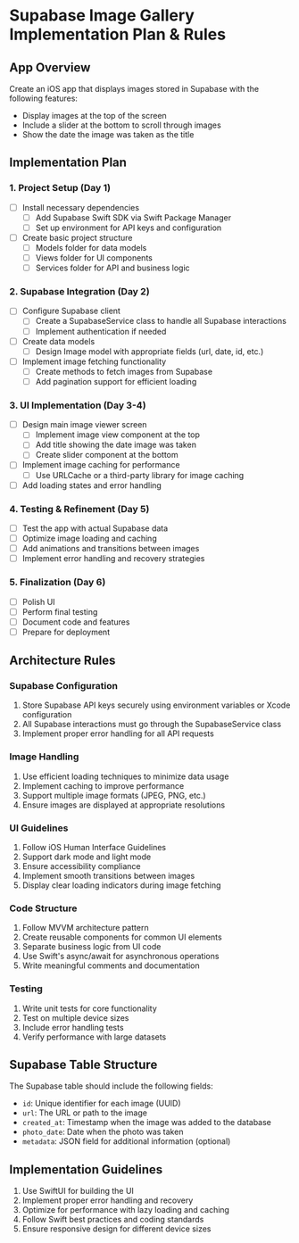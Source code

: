 # Supabase Image Gallery Implementation Plan & Rules

## App Overview
Create an iOS app that displays images stored in Supabase with the following features:
- Display images at the top of the screen
- Include a slider at the bottom to scroll through images
- Show the date the image was taken as the title

## Implementation Plan

### 1. Project Setup (Day 1)
- [ ] Install necessary dependencies
  - [ ] Add Supabase Swift SDK via Swift Package Manager
  - [ ] Set up environment for API keys and configuration
- [ ] Create basic project structure
  - [ ] Models folder for data models
  - [ ] Views folder for UI components
  - [ ] Services folder for API and business logic

### 2. Supabase Integration (Day 2)
- [ ] Configure Supabase client
  - [ ] Create a SupabaseService class to handle all Supabase interactions
  - [ ] Implement authentication if needed
- [ ] Create data models
  - [ ] Design Image model with appropriate fields (url, date, id, etc.)
- [ ] Implement image fetching functionality
  - [ ] Create methods to fetch images from Supabase
  - [ ] Add pagination support for efficient loading

### 3. UI Implementation (Day 3-4)
- [ ] Design main image viewer screen
  - [ ] Implement image view component at the top
  - [ ] Add title showing the date image was taken
  - [ ] Create slider component at the bottom
- [ ] Implement image caching for performance
  - [ ] Use URLCache or a third-party library for image caching
- [ ] Add loading states and error handling

### 4. Testing & Refinement (Day 5)
- [ ] Test the app with actual Supabase data
- [ ] Optimize image loading and caching
- [ ] Add animations and transitions between images
- [ ] Implement error handling and recovery strategies

### 5. Finalization (Day 6)
- [ ] Polish UI
- [ ] Perform final testing
- [ ] Document code and features
- [ ] Prepare for deployment

## Architecture Rules

### Supabase Configuration
1. Store Supabase API keys securely using environment variables or Xcode configuration
2. All Supabase interactions must go through the SupabaseService class
3. Implement proper error handling for all API requests

### Image Handling
1. Use efficient loading techniques to minimize data usage
2. Implement caching to improve performance
3. Support multiple image formats (JPEG, PNG, etc.)
4. Ensure images are displayed at appropriate resolutions

### UI Guidelines
1. Follow iOS Human Interface Guidelines
2. Support dark mode and light mode
3. Ensure accessibility compliance
4. Implement smooth transitions between images
5. Display clear loading indicators during image fetching

### Code Structure
1. Follow MVVM architecture pattern
2. Create reusable components for common UI elements
3. Separate business logic from UI code
4. Use Swift's async/await for asynchronous operations
5. Write meaningful comments and documentation

### Testing
1. Write unit tests for core functionality
2. Test on multiple device sizes
3. Include error handling tests
4. Verify performance with large datasets

## Supabase Table Structure

The Supabase table should include the following fields:
- `id`: Unique identifier for each image (UUID)
- `url`: The URL or path to the image
- `created_at`: Timestamp when the image was added to the database
- `photo_date`: Date when the photo was taken
- `metadata`: JSON field for additional information (optional)

## Implementation Guidelines

1. Use SwiftUI for building the UI
2. Implement proper error handling and recovery
3. Optimize for performance with lazy loading and caching
4. Follow Swift best practices and coding standards
5. Ensure responsive design for different device sizes 